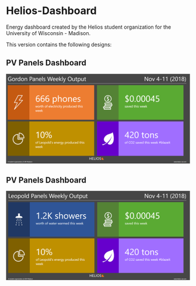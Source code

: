 # Helios-Dashboard
Energy dashboard created by the Helios student organization for the University of Wisconsin - Madison.

This version contains the following designs:

## PV Panels Dashboard
![Hello](img/pv_design.png)

## PV Panels Dashboard
![Hello](img/st_design.png)
